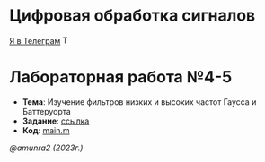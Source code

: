  # Цифровая обработка сигналов

 [Я в Телеграм](https://t.me/amunra2) <img src="https://img.icons8.com/external-tal-revivo-shadow-tal-revivo/344/external-telegram-is-a-cloud-based-instant-messaging-and-voice-over-ip-service-logo-shadow-tal-revivo.png" alt="Telegram" width=15>

# Лабораторная работа №4-5

* **Тема**: Изучение фильтров низких и высоких частот Гаусса и Баттеруорта
* **Задание**: [ссылка](./task.pdf)
* **Код**: [main.m](./main.m)


_@amunra2 (2023г.)_
